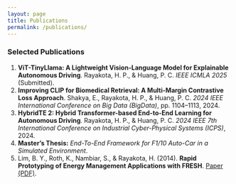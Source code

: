 ```yaml
---
layout: page
title: Publications
permalink: /publications/
---
```


### Selected Publications

1. **ViT-TinyLlama: A Lightweight Vision-Language Model for Explainable Autonomous Driving**. Rayakota, H. P., & Huang, P. C. *IEEE ICMLA 2025* (Submitted).
2. **Improving CLIP for Biomedical Retrieval: A Multi-Margin Contrastive Loss Approach**. Shakya, E., Rayakota, H. P., & Huang, P. C. *2024 IEEE International Conference on Big Data (BigData)*, pp. 1104–1113, 2024.
3. **HybridTE 2: Hybrid Transformer-based End-to-End Learning for Autonomous Driving**. Rayakota, H. P., & Huang, P. C. *2024 IEEE 7th International Conference on Industrial Cyber-Physical Systems (ICPS)*, 2024.
4. **Master’s Thesis:** *End-To-End Framework for F1/10 Auto-Car in a Simulated Environment*.
5. Lim, B. Y., Roth, K., Nambiar, S., & Rayakota, H. (2014). **Rapid Prototyping of Energy Management Applications with FRESH**. [Paper (PDF)](https://energytaxincentives.org/files/proceedings/2014/data/papers/11-763.pdf).
